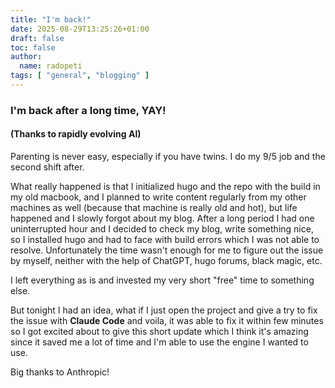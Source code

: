 ```yaml
---
title: "I'm back!"
date: 2025-08-29T13:25:26+01:00
draft: false
toc: false
author: 
  name: radopeti
tags: [ "general", "blogging" ]
---
```


### I'm back after a long time, YAY!

#### (Thanks to rapidly evolving AI)

Parenting is never easy, especially if you have twins. I do my 9/5 job and the second shift after. 

What really happened is that I initialized hugo and the repo with the build in my old macbook, and I planned to write content regularly from my other machines as well (because that machine is really old and hot), but life happened and I slowly forgot about my blog. After a long period I had one uninterrupted hour and I decided to check my blog, write something nice, so I installed hugo and had to face with build errors which I was not able to resolve. Unfortunately the time wasn't enough for me to figure out the issue by myself, neither with the help of ChatGPT, hugo forums, black magic, etc.

I left everything as is and invested my very short "free" time to something else.

But tonight I had an idea, what if I just open the project and give a try to fix the issue with **Claude Code** and voila, it was able to fix it within few minutes so I got excited about to give this short update which I think it's amazing since it saved me a lot of time and I'm able to use the engine I wanted to use. 

Big thanks to Anthropic!